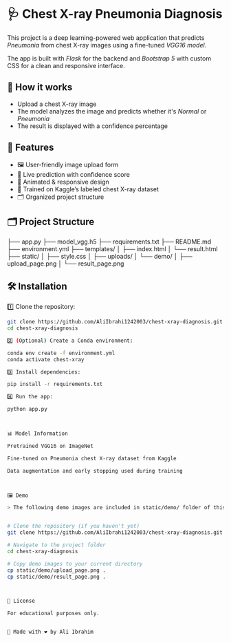 # 🩺 Chest X-ray Pneumonia Diagnosis  

This project is a deep learning-powered web application that predicts *Pneumonia* from chest X-ray images using a fine-tuned *VGG16 model*.  

The app is built with *Flask* for the backend and *Bootstrap 5* with custom CSS for a clean and responsive interface.  



## 🚀 How it works
- Upload a chest X-ray image  
- The model analyzes the image and predicts whether it's *Normal* or *Pneumonia*  
- The result is displayed with a confidence percentage  


## 🧩 Features  
- 🖼 User-friendly image upload form  
- 🔮 Live prediction with confidence score  
- 🎨 Animated & responsive design  
- 🧠 Trained on Kaggle’s labeled chest X-ray dataset  
- 🗂 Organized project structure  


## 🗂 Project Structure

├── app.py ├── model_vgg.h5 ├── requirements.txt ├── README.md ├── environment.yml ├── templates/ │   ├── index.html │   └── result.html ├── static/ │   ├── style.css │   ├── uploads/ │   └── demo/ │       ├── upload_page.png │       └── result_page.png



## 🛠 Installation  

1️⃣ Clone the repository:
```bash
git clone https://github.com/AliIbrahi1242003/chest-xray-diagnosis.git
cd chest-xray-diagnosis

2️⃣ (Optional) Create a Conda environment:

conda env create -f environment.yml
conda activate chest-xray

3️⃣ Install dependencies:

pip install -r requirements.txt

4️⃣ Run the app:

python app.py



📊 Model Information

Pretrained VGG16 on ImageNet

Fine-tuned on Pneumonia chest X-ray dataset from Kaggle

Data augmentation and early stopping used during training



🖼 Demo

> The following demo images are included in static/demo/ folder of this repository.


# Clone the repository (if you haven't yet)
git clone https://github.com/AliIbrahi1242003/chest-xray-diagnosis.git

# Navigate to the project folder
cd chest-xray-diagnosis

# Copy demo images to your current directory
cp static/demo/upload_page.png .
cp static/demo/result_page.png .



📄 License

For educational purposes only.


🙌 Made with ❤ by Ali Ibrahim
